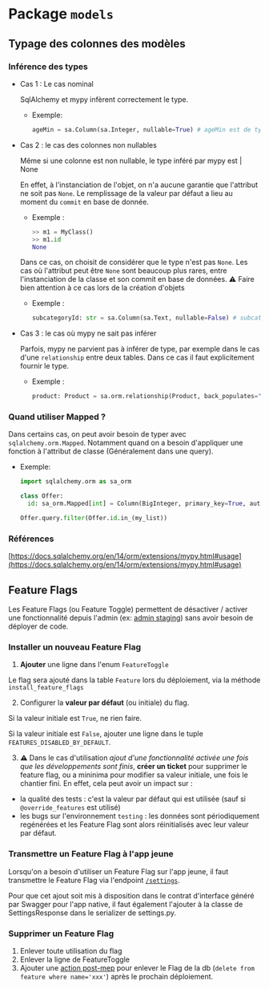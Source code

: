 # Package `models`

## Typage des colonnes des modèles

### Inférence des types

- Cas 1 : Le cas nominal

  SqlAlchemy et mypy infèrent correctement le type.

  - Exemple:
    ```python
    ageMin = sa.Column(sa.Integer, nullable=True) # ageMin est de type int | None
    ```

- Cas 2 : le cas des colonnes non nullables

  Même si une colonne est non nullable, le type inféré par mypy est <python type> | None

  En effet, à l'instanciation de l'objet, on n'a aucune garantie que l'attribut ne soit pas `None`.
  Le remplissage de la valeur par défaut a lieu au moment du `commit` en base de donnée.

  - Exemple :
    ```python
    >> m1 = MyClass()
    >> m1.id
    None
    ```

  Dans ce cas, on choisit de considérer que le type n'est pas `None`. Les cas où l'attribut peut être `None` sont beaucoup plus rares, entre
  l'instanciation de la classe et son commit en base de données.
  :warning: Faire bien attention à ce cas lors de la création d'objets

  - Exemple :
    ```python
    subcategoryId: str = sa.Column(sa.Text, nullable=False) # subcategoryId est de type str
    ```

- Cas 3 : le cas où mypy ne sait pas inférer

  Parfois, mypy ne parvient pas à inférer de type, par exemple dans le cas d'une `relationship` entre deux tables.
  Dans ce cas il faut explicitement fournir le type.

  - Exemple :
    ```python
    product: Product = sa.orm.relationship(Product, back_populates="offers") # product est de type Product
    ```

### Quand utiliser Mapped ?

Dans certains cas, on peut avoir besoin de typer avec `sqlalchemy.orm.Mapped`.
Notamment quand on a besoin d'appliquer une fonction à l'attribut de classe (Généralement dans une query).

- Exemple:

  ```python
  import sqlalchemy.orm as sa_orm

  class Offer:
    id: sa_orm.Mapped[int] = Column(BigInteger, primary_key=True, autoincrement=True)

  Offer.query.filter(Offer.id.in_(my_list))
  ```

### Références

[https://docs.sqlalchemy.org/en/14/orm/extensions/mypy.html#usage](https://docs.sqlalchemy.org/en/14/orm/extensions/mypy.html#usage)

## Feature Flags

Les Feature Flags (ou Feature Toggle) permettent de désactiver / activer une fonctionnalité depuis l'admin (ex: [admin staging](https://backend.staging.passculture.team/pc/back-office/feature/)) sans avoir besoin de déployer de code.

### Installer un nouveau Feature Flag

1. **Ajouter** une ligne dans l'enum `FeatureToggle`

Le flag sera ajouté dans la table `Feature` lors du déploiement, via la méthode `install_feature_flags`

2. Configurer la **valeur par défaut** (ou initiale) du flag.

Si la valeur initiale est `True`, ne rien faire.

Si la valeur initiale est `False`, ajouter une ligne dans le tuple `FEATURES_DISABLED_BY_DEFAULT`.

3. ⚠️ Dans le cas d'utilisation _ajout d'une fonctionnalité activée une fois que les développements sont finis_, **créer un ticket** pour supprimer le feature flag, ou a mininima pour modifier sa valeur initiale, une fois le chantier fini. En effet, cela peut avoir un impact sur :

- la qualité des tests : c'est la valeur par défaut qui est utilisée (sauf si `@override_features` est utilisé)
- les bugs sur l'environnement `testing` : les données sont périodiquement regénérées et les Feature Flag sont alors réinitialisés avec leur valeur par défaut.

### Transmettre un Feature Flag à l'app jeune

Lorsqu'on a besoin d'utiliser un Feature Flag sur l'app jeune, il faut transmettre le Feature Flag via l'endpoint [`/settings`](https://github.com/pass-culture/pass-culture-main/blob/d4eeed54c82aa616f10473198518b636c8e19d3c/api/tests/routes/native/v1/settings_test.py#L24).

Pour que cet ajout soit mis à disposition dans le contrat d'interface généré par Swagger pour l'app native, il faut également l'ajouter à la classe de SettingsResponse dans le serializer de settings.py.

### Supprimer un Feature Flag

1. Enlever toute utilisation du flag
2. Enlever la ligne de FeatureToggle
3. Ajouter une [action post-mep](https://www.notion.so/passcultureapp/Manip-faire-pour-les-MES-MEP-MEI-1e3c8bc00b224ca18852be1d717c52e5) pour enlever le Flag de la db (`delete from feature where name='xxx'`) après le prochain déploiement.
